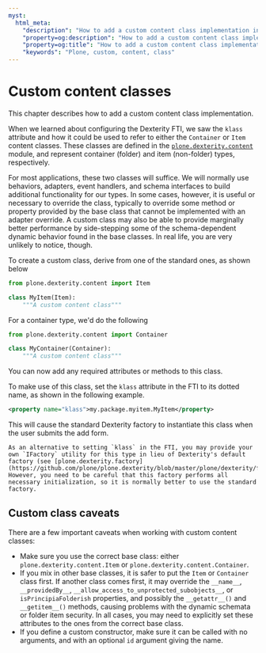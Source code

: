 ```yaml
---
myst:
  html_meta:
    "description": "How to add a custom content class implementation in Plone"
    "property=og:description": "How to add a custom content class implementation in Plone"
    "property=og:title": "How to add a custom content class implementation in Plone"
    "keywords": "Plone, custom, content, class"
---
```


# Custom content classes

This chapter describes how to add a custom content class implementation.

When we learned about configuring the Dexterity FTI, we saw the `klass` attribute and how it could be used to refer to either the `Container` or `Item` content classes.
These classes are defined in the [`plone.dexterity.content`](https://github.com/plone/plone.dexterity/blob/master/plone/dexterity/content.py) module, and represent container (folder) and item (non-folder) types, respectively.

For most applications, these two classes will suffice.
We will normally use behaviors, adapters, event handlers, and schema interfaces to build additional functionality for our types.
In some cases, however, it is useful or necessary to override the class, typically to override some method or property provided by the base class that cannot be implemented with an adapter override.
A custom class may also be able to provide marginally better performance by side-stepping some of the schema-dependent dynamic behavior found in the base classes.
In real life, you are very unlikely to notice, though.

To create a custom class, derive from one of the standard ones, as shown below

```python
from plone.dexterity.content import Item

class MyItem(Item):
    """A custom content class"""
```

For a container type, we'd do the following

```python
from plone.dexterity.content import Container

class MyContainer(Container):
    """A custom content class"""
```

You can now add any required attributes or methods to this class.

To make use of this class, set the `klass` attribute in the FTI to its dotted name, as shown in the following example.

```xml
<property name="klass">my.package.myitem.MyItem</property>
```

This will cause the standard Dexterity factory to instantiate this class when the user submits the add form.

```{note}
As an alternative to setting `klass` in the FTI, you may provide your own `IFactory` utility for this type in lieu of Dexterity's default factory (see [plone.dexterity.factory](https://github.com/plone/plone.dexterity/blob/master/plone/dexterity/factory.py)).
However, you need to be careful that this factory performs all necessary initialization, so it is normally better to use the standard factory.
```


## Custom class caveats

There are a few important caveats when working with custom content classes:

-   Make sure you use the correct base class: either `plone.dexterity.content.Item` or
  `plone.dexterity.content.Container`.
-   If you mix in other base classes, it is safer to put the `Item` or `Container` class first.
    If another class comes first, it may override the `__name__`, `__providedBy__`, `__allow_access_to_unprotected_subobjects__`, or `isPrincipiaFolderish` properties, and possibly the `__getattr__()` and `__getitem__()` methods, causing problems with the dynamic schemata or folder item security.
    In all cases, you may need to explicitly set these attributes to the ones from the correct base class.
-   If you define a custom constructor, make sure it can be called with no arguments, and with an optional `id` argument giving the name.
